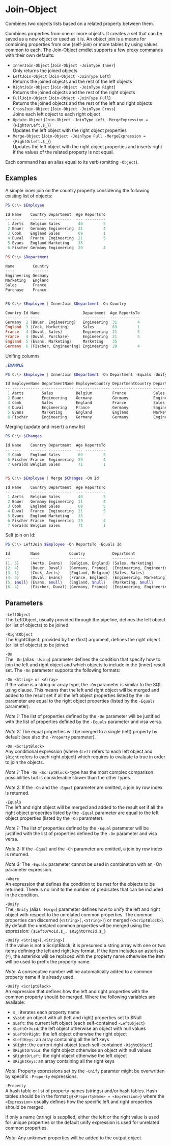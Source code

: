 # Join-Object
Combines two objects lists based on a related property between them.

Combines properties from one or more objects. It creates a set that can
be saved as a new object or used as it is. An object join is a means for
combining properties from one (self-join) or more tables by using values
common to each. The Join-Object cmdlet supports a few proxy commands with
their own defaults:
- `InnerJoin-Object` (`Join-Object -JoinType Inner`)  
Only returns the joined objects
- `LeftJoin-Object` (`Join-Object -JoinType Left`)  
Returns the joined objects and the rest of the left objects
- `RightJoin-Object` (`Join-Object -JoinType Right`)  
Returns the joined objects and the rest of the right objects
- `FullJoin-Object` (`Join-Object -JoinType Full`)  
Returns the joined objects and the rest of the left and right objects
- `CrossJoin-Object` (`Join-Object -JoinType Cross`)  
Joins each left object to each right object
- `Update-Object` (`Join-Object -JoinType Left -MergeExpression = {RightOrLeft.$_}`)  
Updates the left object with the right object properties
- `Merge-Object` (`Join-Object -JoinType Full -MergeExpression = {RightOrLeft.$_}`)  
Updates the left object with the right object properties and inserts
right if the values of the related property is not equal.

Each command has an alias equal to its verb (omitting `-Object`).

 ## Examples 
A simple inner join on the country property considering the following
existing list of objects:

```powershell
PS C:\> $Employee

Id Name    Country Department  Age ReportsTo
-- ----    ------- ----------  --- ---------
 1 Aerts   Belgium Sales        40         5
 2 Bauer   Germany Engineering  31         4
 3 Cook    England Sales        69         1
 4 Duval   France  Engineering  21         5
 5 Evans   England Marketing    35
 6 Fischer Germany Engineering  29         4

PS C:\> $Department

Name        Country
----        -------
Engineering Germany
Marketing   England
Sales       France
Purchase    France


PS C:\> $Employee | InnerJoin $Department -On Country

Country Id Name                   Department  Age ReportsTo
------- -- ----                   ----------  --- ---------
Germany  2 {Bauer, Engineering}   Engineering  31         4
England  3 {Cook, Marketing}      Sales        69         1
France   4 {Duval, Sales}         Engineering  21         5
France   4 {Duval, Purchase}      Engineering  21         5
England  5 {Evans, Marketing}     Marketing    35
Germany  6 {Fischer, Engineering} Engineering  29         4
```

Unifing columns
```powershell
.EXAMPLE

PS C:\> $Employee | InnerJoin $Department -On Department -Equals -Unify Employee, Department

Id EmployeeName DepartmentName EmployeeCountry DepartmentCountry Department  Age ReportsTo
-- ------------ -------------- --------------- ----------------- ----------  --- ---------
 1 Aerts        Sales          Belgium         France            Sales        40         5
 2 Bauer        Engineering    Germany         Germany           Engineering  31         4
 3 Cook         Sales          England         France            Sales        69         1
 4 Duval        Engineering    France          Germany           Engineering  21         5
 5 Evans        Marketing      England         England           Marketing    35
 6 Fischer      Engineering    Germany         Germany           Engineering  29         4
```

Merging (update and insert) a new list
```powershell
PS C:\> $Changes

Id Name    Country Department  Age ReportsTo
-- ----    ------- ----------  --- ---------
 3 Cook    England Sales        69         5
 6 Fischer France  Engineering  29         4
 7 Geralds Belgium Sales        71         1


PS C:\> $Employee | Merge $Changes -On Id

Id Name    Country Department  Age ReportsTo
-- ----    ------- ----------  --- ---------
 1 Aerts   Belgium Sales        40         5
 2 Bauer   Germany Engineering  31         4
 3 Cook    England Sales        69         5
 4 Duval   France  Engineering  21         5
 5 Evans   England Marketing    35
 6 Fischer France  Engineering  29         4
 7 Geralds Belgium Sales        71         1
```

Self join on Id:
```powershell
PS C:\> LeftJoin $Employee -On ReportsTo -Equals Id

Id         Name             Country            Department                 Age         ReportsTo
--         ----             -------            ----------                 ---         ---------
{1, 5}     {Aerts, Evans}   {Belgium, England} {Sales, Marketing}         {40, 35}    {5, }
{2, 4}     {Bauer, Duval}   {Germany, France}  {Engineering, Engineering} {31, 21}    {4, 5}
{3, 1}     {Cook, Aerts}    {England, Belgium} {Sales, Sales}             {69, 40}    {1, 5}
{4, 5}     {Duval, Evans}   {France, England}  {Engineering, Marketing}   {21, 35}    {5, }
{5, $null} {Evans, $null}   {England, $null}   {Marketing, $null}         {35, $null} {, $null}
{6, 4}     {Fischer, Duval} {Germany, France}  {Engineering, Engineering} {29, 21}    {4, 5}
```

## Parameters

`-LeftObject`  
The LeftObject, usually provided through the pipeline, defines the
left object (or list of objects) to be joined.

`-RightObject`  
The RightObject, provided by the (first) argument, defines the right
object (or list of objects) to be joined.

`-On`  
The `-On` (alias `-Using`) parameter defines the condition that specify how
to join the left and right object and which objects to include in the
(inner) result set. The `-On` parameter supports the following formats:

`-On <String> or <Array>`  
If the value is a string or array type, the `-On` parameter is similar to
the SQL using clause. This means that the left and right object will be
merged and added to the result set if all the left object properties
listed by the `-On` parameter are equal to the right object properties
(listed by the `-Equals` parameter).

_Note 1:_ The list of properties defined by the `-On` parameter will be
justified with the list of properties defined by the `-Equals` parameter
and visa versa.

_Note 2:_ The equal properties will be merged to a single (left) property
by default (see also the `-Property` parameter).

`-On <ScriptBlock>`  
Any conditional expression (where `$Left` refers to each left object and
`$Right` refers to each right object) which requires to evaluate to true
in order to join the objects.

_Note 1:_ The `-On <ScriptBlock>` type has the most complex comparison
possibilities but is considerable slower than the other types.

_Note 2:_ If the `-On` and the `-Equal` parameter are omitted, a join by
row index is returned.

`-Equals`  
The left and right object will be merged and added to the result set
if all the right object properties listed by the `-Equal` parameter are
equal to the left object properties (listed by the `-On` parameter).

_Note 1:_ The list of properties defined by the `-Equal` parameter will be
justified with the list of properties defined by the `-On` parameter and
visa versa.

_Note 2:_ If the `-Equal` and the `-On` parameter are omitted, a join by
row index is returned.

_Note 3:_ The `-Equals` parameter cannot be used in combination with an
-On parameter expression.

`-Where`  
An expression that defines the condition to be met for the objects to
be returned. There is no limit to the number of predicates that can be
included in the condition.

`-Unify`  
The `-Unify` (alias `-Merge`) parameter defines how to unify the left and
right object with respect to the unrelated common properties. The
common properties can discerned (`<String>[,<String>]`) or merged
(`<ScriptBlock>`). By default the unrelated common properties wil be
merged using the expression: `{$LeftOrVoid.$_, $RightOrVoid.$_}`

`-Unify <String>[,<String>]`  
If the value is not a ScriptBlock, it is presumed a string array with
one or two items defining the left and right key format. If the item
includes an asterisks (`*`), the asterisks will be replaced with the
property name otherwise the item will be used to prefix the property name.

_Note_: A consecutive number will be automatically added to a common
property name if is already used.

`-Unify <ScriptBlock>`  
An expression that defines how the left and right properties with the
common property should be merged. Where the following variables are
available:

- `$_`: iterates each property name
- `$Void`: an object with all (left and right) properties set to $Null
- `$Left`: the current left object (each self-contained -`LeftObject`)
- `$LeftOrVoid`: the left object otherwise an object with null values
- `$LeftOrRight`: the left object otherwise the right object
- `$LeftKeys`: an array containing all the left keys
- `$Right`: the current right object (each self-contained `-RightObject`)
- `$RightOrVoid`: the right object otherwise an object with null values
- `$RightOrLeft`: the right object otherwise the left object
- `$RightKeys`: an array containing all the right keys

_Note_: Property expressions set by the `-Unify` paramter might be
overwritten by specific `-Property` expressions.

`-Property`  
A hash table or list of property names (strings) and/or hash tables.
Hash tables should be in the format `@{<PropertyName> = <Expression>}`
where the `<Expression>` usually defines how the specific left and
right properties should be merged.

If only a name (string) is supplied, either the left or the right
value is used for unique properties or the default unify expression
is used for unrelated common properties.

_Note_: Any unknown properties will be added to the output object.

